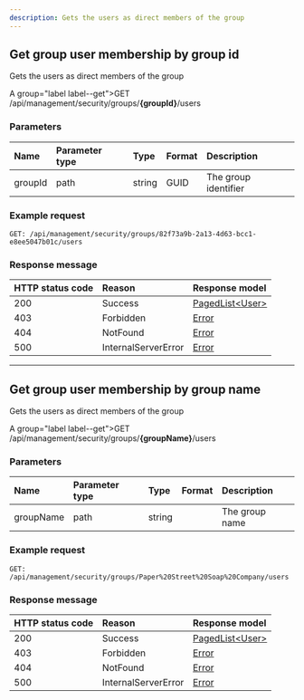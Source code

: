 ```yaml
---
description: Gets the users as direct members of the group
---
```


## Get group user membership by group id

Gets the users as direct members of the group

A group="label label--get">GET</span> /api/management/security/groups/**{groupId}**/users

### Parameters

| Name    | Parameter type | Type   | Format | Description          |
|:--------|:---------------|:-------|:-------|:---------------------|
| groupId | path           | string | GUID   | The group identifier |

### Example request

```http
GET: /api/management/security/groups/82f73a9b-2a13-4d63-bcc1-e8ee5047b01c/users
```

### Response message

| HTTP status code | Reason              | Response model                          |
|:-----------------|:--------------------|:----------------------------------------|
| 200              | Success             | [PagedList&lt;User&gt;](/model/list.md) |
| 403              | Forbidden           | [Error](/key-concepts/errors.md)        |
| 404              | NotFound            | [Error](/key-concepts/errors.md)        |
| 500              | InternalServerError | [Error](/key-concepts/errors.md)        |

---

## Get group user membership by group name

Gets the users as direct members of the group

A group="label label--get">GET</span> /api/management/security/groups/**{groupName}**/users

### Parameters

| Name      | Parameter type | Type   | Format | Description    |
|:----------|:---------------|:-------|:-------|:---------------|
| groupName | path           | string |        | The group name |

### Example request

```http
GET: /api/management/security/groups/Paper%20Street%20Soap%20Company/users
```

### Response message

| HTTP status code | Reason              | Response model                          |
|:-----------------|:--------------------|:----------------------------------------|
| 200              | Success             | [PagedList&lt;User&gt;](/model/list.md) |
| 403              | Forbidden           | [Error](/key-concepts/errors.md)        |
| 404              | NotFound            | [Error](/key-concepts/errors.md)        |
| 500              | InternalServerError | [Error](/key-concepts/errors.md)        |